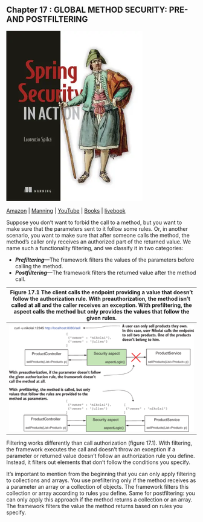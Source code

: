 ## Chapter 17 : GLOBAL METHOD SECURITY: PRE- AND POSTFILTERING
![cover](../cover.webp) 

[Amazon](https://www.amazon.com/Spring-Security-Action-Laurentiu-Spilca/dp/1617297739) | [Manning](https://www.manning.com/books/spring-security-in-action) | [YouTube](https://t.co/4Or4P12LH2?amp=1) | [Books](https://laurspilca.com/books/) | [livebook](https://livebook.manning.com/book/spring-security-in-action) 

Suppose you don’t want to forbid the call to a method, but you want to make sure
that the parameters sent to it follow some rules. Or, in another scenario, you want
to make sure that after someone calls the method, the method’s caller only receives
an authorized part of the returned value. We name such a functionality filtering,
and we classify it in two categories:
* ***Prefiltering***—The framework filters the values of the parameters before calling
the method.
* ***Postfiltering***—The framework filters the returned value after the method call.


| Figure 17.1 The client calls the endpoint providing a value that doesn’t follow the authorization rule. With preauthorization, the method isn’t called at all and the caller receives an exception. With prefiltering, the aspect calls the method but only provides the values that follow the given rules. |
|-----------|
| ![content](CH17_F01_Spilca.png) |

Filtering works differently than call authorization (figure 17.1). With filtering, the
framework executes the call and doesn’t throw an exception if a parameter or
returned value doesn’t follow an authorization rule you define. Instead, it filters out
elements that don’t follow the conditions you specify.

It’s important to mention from the beginning that you can only apply filtering to
collections and arrays. You use prefiltering only if the method receives as a parameter
an array or a collection of objects. The framework filters this collection or array
according to rules you define. Same for postfiltering: you can only apply this approach
if the method returns a collection or an array. The framework filters the value the
method returns based on rules you specify.

